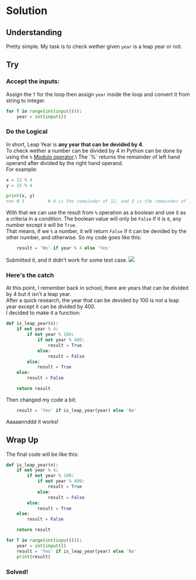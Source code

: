 # Solution

## Understanding
Pretty simple. My task is to check wether given `year` is a leap year or not.

## Try

### Accept the inputs:
Assign the `T` for the loop then assign `year` inside the loop and convert it from string to integer.
```python
for T in range(int(input())):
	year = int(input())
```

### Do the Logical
In short, Leap Year is **any year that can be devided by 4**.\
To check wether a number can be divided by 4 in Python can be done by using the `%` [Modulo operator](https://www.freecodecamp.org/news/the-python-modulo-operator-what-does-the-symbol-mean-in-python-solved/#:~:text=The%20%25%20symbol%20in%20Python%20is,remainder%20of%20a%20division%20problem.).\
The `%` returns the remainder of left hand operand after divided by the right hand operand.\
For example:
```python
x = 12 % 4
y = 15 % 4

print(x, y)
>>> 0 3         # 0 is the remainder of 12, and 3 is the remainder of 15
```
With that we can use the result from `%` operation as a boolean and use it as a criteria in a condition. The boolean value will only be `False` if it is `0`, any number except `0` will be `True`.\
That means, if we `%` a number, it will return `False` if it can be devided by the other number, and otherwise.
So my code goes like this:
```python
    result = 'No' if year % 4 else 'Yes'
```
Submitted it, and it didn't work for some test case.
![](fail.png)

### Here's the catch
At this point, I remember back in school, there are years that can be divided by 4 but it isn't a leap year.\
After a quick research, the year that can be devided by 100 is not a leap year except it can be divided by 400.\
I decided to make it a function:
```python
def is_leap_year(n):
    if not year % 4:
        if not year % 100:
            if not year % 400:
                result = True
            else:
                result = False
        else:
            result = True
    else:
        result = False

    return result
```
Then changed my code a bit:
```python
    result = 'Yes' if is_leap_year(year) else 'No'
```

Aaaaannddd it works!

## Wrap Up
The final code will be like this:
```python
def is_leap_year(n):
    if not year % 4:
        if not year % 100:
            if not year % 400:
                result = True
            else:
                result = False
        else:
            result = True
    else:
        result = False

    return result

for T in range(int(input())):
    year = int(input())
    result = 'Yes' if is_leap_year(year) else 'No'
    print(result)
```

### Solved!